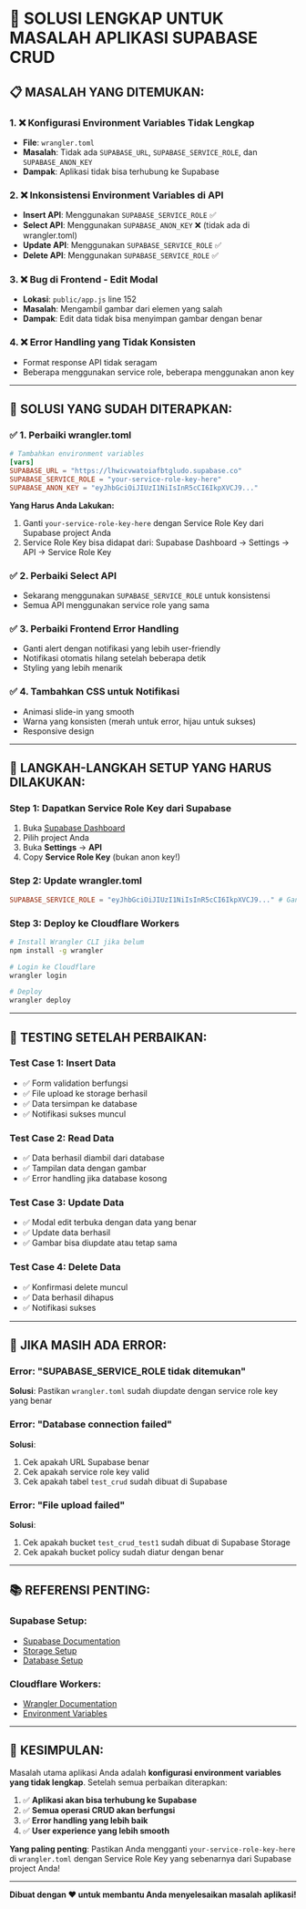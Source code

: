 # 🔧 SOLUSI LENGKAP UNTUK MASALAH APLIKASI SUPABASE CRUD

## 📋 **MASALAH YANG DITEMUKAN:**

### 1. **❌ Konfigurasi Environment Variables Tidak Lengkap**

- **File**: `wrangler.toml`
- **Masalah**: Tidak ada `SUPABASE_URL`, `SUPABASE_SERVICE_ROLE`, dan `SUPABASE_ANON_KEY`
- **Dampak**: Aplikasi tidak bisa terhubung ke Supabase

### 2. **❌ Inkonsistensi Environment Variables di API**

- **Insert API**: Menggunakan `SUPABASE_SERVICE_ROLE` ✅
- **Select API**: Menggunakan `SUPABASE_ANON_KEY` ❌ (tidak ada di wrangler.toml)
- **Update API**: Menggunakan `SUPABASE_SERVICE_ROLE` ✅
- **Delete API**: Menggunakan `SUPABASE_SERVICE_ROLE` ✅

### 3. **❌ Bug di Frontend - Edit Modal**

- **Lokasi**: `public/app.js` line 152
- **Masalah**: Mengambil gambar dari elemen yang salah
- **Dampak**: Edit data tidak bisa menyimpan gambar dengan benar

### 4. **❌ Error Handling yang Tidak Konsisten**

- Format response API tidak seragam
- Beberapa menggunakan service role, beberapa menggunakan anon key

---

## 🚀 **SOLUSI YANG SUDAH DITERAPKAN:**

### ✅ **1. Perbaiki wrangler.toml**

```toml
# Tambahkan environment variables
[vars]
SUPABASE_URL = "https://lhwicvwatoiafbtgludo.supabase.co"
SUPABASE_SERVICE_ROLE = "your-service-role-key-here"
SUPABASE_ANON_KEY = "eyJhbGciOiJIUzI1NiIsInR5cCI6IkpXVCJ9..."
```

**Yang Harus Anda Lakukan:**

1. Ganti `your-service-role-key-here` dengan Service Role Key dari Supabase project Anda
2. Service Role Key bisa didapat dari: Supabase Dashboard → Settings → API → Service Role Key

### ✅ **2. Perbaiki Select API**

- Sekarang menggunakan `SUPABASE_SERVICE_ROLE` untuk konsistensi
- Semua API menggunakan service role yang sama

### ✅ **3. Perbaiki Frontend Error Handling**

- Ganti alert dengan notifikasi yang lebih user-friendly
- Notifikasi otomatis hilang setelah beberapa detik
- Styling yang lebih menarik

### ✅ **4. Tambahkan CSS untuk Notifikasi**

- Animasi slide-in yang smooth
- Warna yang konsisten (merah untuk error, hijau untuk sukses)
- Responsive design

---

## 🔑 **LANGKAH-LANGKAH SETUP YANG HARUS DILAKUKAN:**

### **Step 1: Dapatkan Service Role Key dari Supabase**

1. Buka [Supabase Dashboard](https://supabase.com/dashboard)
2. Pilih project Anda
3. Buka **Settings** → **API**
4. Copy **Service Role Key** (bukan anon key!)

### **Step 2: Update wrangler.toml**

```toml
SUPABASE_SERVICE_ROLE = "eyJhbGciOiJIUzI1NiIsInR5cCI6IkpXVCJ9..." # Ganti dengan service role key Anda
```

### **Step 3: Deploy ke Cloudflare Workers**

```bash
# Install Wrangler CLI jika belum
npm install -g wrangler

# Login ke Cloudflare
wrangler login

# Deploy
wrangler deploy
```

---

## 🧪 **TESTING SETELAH PERBAIKAN:**

### **Test Case 1: Insert Data**

- ✅ Form validation berfungsi
- ✅ File upload ke storage berhasil
- ✅ Data tersimpan ke database
- ✅ Notifikasi sukses muncul

### **Test Case 2: Read Data**

- ✅ Data berhasil diambil dari database
- ✅ Tampilan data dengan gambar
- ✅ Error handling jika database kosong

### **Test Case 3: Update Data**

- ✅ Modal edit terbuka dengan data yang benar
- ✅ Update data berhasil
- ✅ Gambar bisa diupdate atau tetap sama

### **Test Case 4: Delete Data**

- ✅ Konfirmasi delete muncul
- ✅ Data berhasil dihapus
- ✅ Notifikasi sukses

---

## 🚨 **JIKA MASIH ADA ERROR:**

### **Error: "SUPABASE_SERVICE_ROLE tidak ditemukan"**

**Solusi**: Pastikan `wrangler.toml` sudah diupdate dengan service role key yang benar

### **Error: "Database connection failed"**

**Solusi**:

1. Cek apakah URL Supabase benar
2. Cek apakah service role key valid
3. Cek apakah tabel `test_crud` sudah dibuat di Supabase

### **Error: "File upload failed"**

**Solusi**:

1. Cek apakah bucket `test_crud_test1` sudah dibuat di Supabase Storage
2. Cek apakah bucket policy sudah diatur dengan benar

---

## 📚 **REFERENSI PENTING:**

### **Supabase Setup:**

- [Supabase Documentation](https://supabase.com/docs)
- [Storage Setup](https://supabase.com/docs/guides/storage)
- [Database Setup](https://supabase.com/docs/guides/database)

### **Cloudflare Workers:**

- [Wrangler Documentation](https://developers.cloudflare.com/workers/wrangler/)
- [Environment Variables](https://developers.cloudflare.com/workers/platform/environment-variables/)

---

## 🎯 **KESIMPULAN:**

Masalah utama aplikasi Anda adalah **konfigurasi environment variables yang tidak lengkap**. Setelah semua perbaikan diterapkan:

1. ✅ **Aplikasi akan bisa terhubung ke Supabase**
2. ✅ **Semua operasi CRUD akan berfungsi**
3. ✅ **Error handling yang lebih baik**
4. ✅ **User experience yang lebih smooth**

**Yang paling penting**: Pastikan Anda mengganti `your-service-role-key-here` di `wrangler.toml` dengan Service Role Key yang sebenarnya dari Supabase project Anda!

---

**Dibuat dengan ❤️ untuk membantu Anda menyelesaikan masalah aplikasi!**
